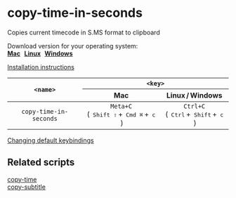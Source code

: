 # copy-time-in-seconds

Copies current timecode in S.MS format to clipboard

Download version for your operating system:<br>
**[Mac](./mac)&numsp;[Linux](./linux)&numsp;[Windows](./win)**

[Installation instructions](../README.md#Installation)

<table>
  <thead>
    <tr>
      <th rowspan="2"><code>&lt;name&gt;</code></th>
      <th colspan="2"><code>&lt;key&gt;</code></th>
    </tr>
    <tr>
      <th>Mac</th>
      <th>Linux&#8239;/&thinsp;Windows</th>
    </tr>
  </thead>
  <tbody align="center">
    <tr>
      <td><code>copy-time-in-seconds</code></td>
      <td>
        <code>Meta+C</code><br>
        (&#8239;
        <kbd>Shift&nbsp;⇧</kbd>&#8239;+&thinsp;
        <kbd>Cmd&nbsp;⌘</kbd>&#8239;+&thinsp;
        <kbd>c</kbd>
        &#8239;)
      </td>
      <td>
        <code>Ctrl+C</code><br>
        (&#8239;
        <kbd>Ctrl</kbd>&#8239;+&thinsp;
        <kbd>Shift</kbd>&#8239;+&thinsp;
        <kbd>c</kbd>
        &#8239;)
      </td>
    </tr>
  </tbody>
</table>

[Changing default keybindings](../README.md#Changing-default-keybindings)

## Related scripts

[copy-time](../copy-time)<br>
[copy-subtitle](../copy-subtitle)
